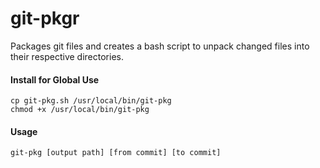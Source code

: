 # git-pkgr
Packages git files and creates a bash script to unpack changed files into their respective directories.

#### Install for Global Use
```
cp git-pkg.sh /usr/local/bin/git-pkg
chmod +x /usr/local/bin/git-pkg
```

#### Usage
```
git-pkg [output path] [from commit] [to commit]
```
